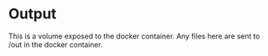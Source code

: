# Output

This is a volume exposed to the docker container. Any files here are sent to /out in the docker container.

